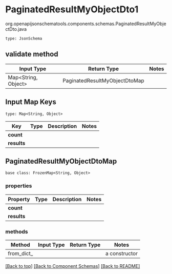 # PaginatedResultMyObjectDto1
org.openapijsonschematools.components.schemas.PaginatedResultMyObjectDto.java
```
type: JsonSchema
```

## validate method
| Input Type | Return Type | Notes |
| ---------- | ----------- | ----- |
| Map<String, Object> | PaginatedResultMyObjectDtoMap | |

## Input Map Keys
```
type: Map<String, Object>
```
Key | Type |  Description | Notes
------------ | ------------- | ------------- | -------------
**count** |  |  |
**results** |  |  |

## PaginatedResultMyObjectDtoMap
```
base class: FrozenMap<String, Object>

```

### properties
Property | Type | Description | Notes
-------- | ---- | ----------- | -----
**count** |  |  |
**results** |  |  |

### methods
Method | Input Type | Return Type | Notes
------ | ---------- | ----------- | ------
from_dict_ |  |  | a constructor


[[Back to top]](#top) [[Back to Component Schemas]](../../../README.md#Component-Schemas) [[Back to README]](../../../README.md)
